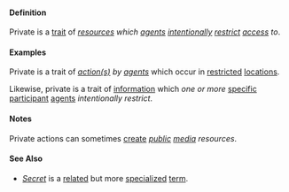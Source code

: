 #### Definition

Private is a [trait](https://github.com/gcassel/Modular-Organization-Terminology/blob/master/terms/trait.md) of *[resources](https://github.com/gcassel/Modular-Organization-Terminology/blob/master/terms/resource.md) which [agents](https://github.com/gcassel/Modular-Organization-Terminology/blob/master/terms/agent.md) [intentionally](https://github.com/gcassel/Modular-Organization-Terminology/blob/master/terms/intend.md) [restrict](https://github.com/gcassel/Modular-Organization-Terminology/blob/master/terms/restrict.md) [access](https://github.com/gcassel/Modular-Organization-Terminology/blob/master/terms/access.md) to*.

#### Examples

Private is a trait of *[action(s)](https://github.com/gcassel/Modular-Organization-Terminology/blob/master/terms/act.md) by [agents](https://github.com/gcassel/Modular-Organization-Terminology/blob/master/terms/agent.md)* which occur in [restricted](https://github.com/gcassel/Modular-Organization-Terminology/blob/master/terms/restrict.md) [locations](https://github.com/gcassel/Modular-Organization-Terminology/blob/master/terms/location.md). 

Likewise, private is a trait of [information](https://github.com/gcassel/Modular-Organization-Terminology/blob/master/terms/information.md) which *one or more* [specific](https://github.com/gcassel/Modular-Organization-Terminology/blob/master/terms/specific.md) [participant](https://github.com/gcassel/Modular-Organization-Terminology/blob/master/terms/participate.md) [agents](https://github.com/gcassel/Modular-Organization-Terminology/blob/master/terms/agent.md) *intentionally restrict*.

#### Notes

Private actions can sometimes [create](https://github.com/gcassel/Modular-Organization-Terminology/blob/master/terms/create.md) *[public](https://github.com/gcassel/Modular-Organization-Terminology/blob/master/terms/public.md) [media](https://github.com/gcassel/Modular-Organization-Terminology/blob/master/terms/media.md) resources*.

#### See Also

* *[Secret](https://github.com/gcassel/Modular-Organization-Terminology/blob/master/terms/secret.md)* is a [related](https://github.com/gcassel/Modular-Organization-Terminology/blob/master/terms/relate.md) but more [specialized](https://github.com/gcassel/Modular-Organization-Terminology/blob/master/terms/specialize.md) [term](https://github.com/gcassel/Modular-Organization-Terminology/blob/master/terms/term.md).
